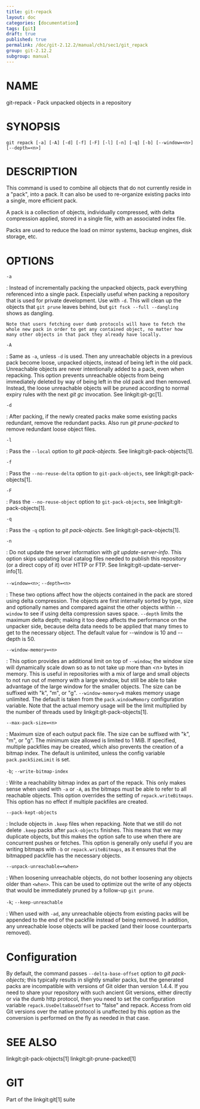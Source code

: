 ```yaml
---
title: git-repack
layout: doc
categories: [documentation]
tags: [git]
draft: true
published: true
permalink: /doc/git-2.12.2/manual/ch1/sec1/git_repack
group: git-2.12.2
subgroup: manual
---
```


NAME
====

git-repack - Pack unpacked objects in a repository

SYNOPSIS
========

    git repack [-a] [-A] [-d] [-f] [-F] [-l] [-n] [-q] [-b] [--window=<n>] [--depth=<n>]

DESCRIPTION
===========

This command is used to combine all objects that do not currently reside in a "pack", into a pack. It can also be used to re-organize existing packs into a single, more efficient pack.

A pack is a collection of objects, individually compressed, with delta compression applied, stored in a single file, with an associated index file.

Packs are used to reduce the load on mirror systems, backup engines, disk storage, etc.

OPTIONS
=======

`-a`

:   Instead of incrementally packing the unpacked objects, pack everything referenced into a single pack. Especially useful when packing a repository that is used for private development. Use with `-d`. This will clean up the objects that `git prune` leaves behind, but `git fsck --full --dangling` shows as dangling.

    Note that users fetching over dumb protocols will have to fetch the whole new pack in order to get any contained object, no matter how many other objects in that pack they already have locally.

`-A`

:   Same as `-a`, unless `-d` is used. Then any unreachable objects in a previous pack become loose, unpacked objects, instead of being left in the old pack. Unreachable objects are never intentionally added to a pack, even when repacking. This option prevents unreachable objects from being immediately deleted by way of being left in the old pack and then removed. Instead, the loose unreachable objects will be pruned according to normal expiry rules with the next *git gc* invocation. See linkgit:git-gc\[1\].

`-d`

:   After packing, if the newly created packs make some existing packs redundant, remove the redundant packs. Also run *git prune-packed* to remove redundant loose object files.

`-l`

:   Pass the `--local` option to *git pack-objects*. See linkgit:git-pack-objects\[1\].

`-f`

:   Pass the `--no-reuse-delta` option to `git-pack-objects`, see linkgit:git-pack-objects\[1\].

`-F`

:   Pass the `--no-reuse-object` option to `git-pack-objects`, see linkgit:git-pack-objects\[1\].

`-q`

:   Pass the `-q` option to *git pack-objects*. See linkgit:git-pack-objects\[1\].

`-n`

:   Do not update the server information with *git update-server-info*. This option skips updating local catalog files needed to publish this repository (or a direct copy of it) over HTTP or FTP. See linkgit:git-update-server-info\[1\].

`--window=<n>`; `--depth=<n>`

:   These two options affect how the objects contained in the pack are stored using delta compression. The objects are first internally sorted by type, size and optionally names and compared against the other objects within `--window` to see if using delta compression saves space. `--depth` limits the maximum delta depth; making it too deep affects the performance on the unpacker side, because delta data needs to be applied that many times to get to the necessary object. The default value for --window is 10 and --depth is 50.

`--window-memory=<n>`

:   This option provides an additional limit on top of `--window`; the window size will dynamically scale down so as to not take up more than *&lt;n&gt;* bytes in memory. This is useful in repositories with a mix of large and small objects to not run out of memory with a large window, but still be able to take advantage of the large window for the smaller objects. The size can be suffixed with "k", "m", or "g". `--window-memory=0` makes memory usage unlimited. The default is taken from the `pack.windowMemory` configuration variable. Note that the actual memory usage will be the limit multiplied by the number of threads used by linkgit:git-pack-objects\[1\].

`--max-pack-size=<n>`

:   Maximum size of each output pack file. The size can be suffixed with "k", "m", or "g". The minimum size allowed is limited to 1 MiB. If specified, multiple packfiles may be created, which also prevents the creation of a bitmap index. The default is unlimited, unless the config variable `pack.packSizeLimit` is set.

`-b`; `--write-bitmap-index`

:   Write a reachability bitmap index as part of the repack. This only makes sense when used with `-a` or `-A`, as the bitmaps must be able to refer to all reachable objects. This option overrides the setting of `repack.writeBitmaps`. This option has no effect if multiple packfiles are created.

`--pack-kept-objects`

:   Include objects in `.keep` files when repacking. Note that we still do not delete `.keep` packs after `pack-objects` finishes. This means that we may duplicate objects, but this makes the option safe to use when there are concurrent pushes or fetches. This option is generally only useful if you are writing bitmaps with `-b` or `repack.writeBitmaps`, as it ensures that the bitmapped packfile has the necessary objects.

`--unpack-unreachable=<when>`

:   When loosening unreachable objects, do not bother loosening any objects older than `<when>`. This can be used to optimize out the write of any objects that would be immediately pruned by a follow-up `git prune`.

`-k`; `--keep-unreachable`

:   When used with `-ad`, any unreachable objects from existing packs will be appended to the end of the packfile instead of being removed. In addition, any unreachable loose objects will be packed (and their loose counterparts removed).

Configuration
=============

By default, the command passes `--delta-base-offset` option to *git pack-objects*; this typically results in slightly smaller packs, but the generated packs are incompatible with versions of Git older than version 1.4.4. If you need to share your repository with such ancient Git versions, either directly or via the dumb http protocol, then you need to set the configuration variable `repack.UseDeltaBaseOffset` to "false" and repack. Access from old Git versions over the native protocol is unaffected by this option as the conversion is performed on the fly as needed in that case.

SEE ALSO
========

linkgit:git-pack-objects\[1\] linkgit:git-prune-packed\[1\]

GIT
===

Part of the linkgit:git\[1\] suite
